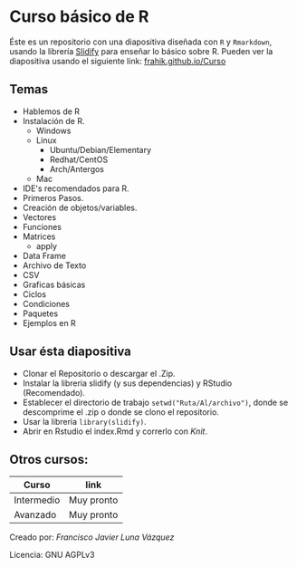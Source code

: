 # Curso básico de R

Éste es un repositorio con una diapositiva diseñada con `R` y  `Rmarkdown`, usando la librería [Slidify](http://slidify.org/) para enseñar lo básico sobre R. 
Pueden ver la diapositiva usando el siguiente link: [frahik.github.io/Curso](frahik.github.io/Curso) 

## Temas
 - Hablemos de R
 - Instalación de R.
 	- Windows
 	- Linux
 		- Ubuntu/Debian/Elementary
 		- Redhat/CentOS
 		- Arch/Antergos
 	- Mac
 - IDE's recomendados para R.
 - Primeros Pasos.
 - Creación de objetos/variables.
 - Vectores
 - Funciones
 - Matrices
 	- apply
 - Data Frame
  - Archivo de Texto
  - CSV
 - Graficas básicas 
 - Ciclos
 - Condiciones
 - Paquetes
 - Ejemplos en R
## Usar ésta diapositiva
- Clonar el Repositorio o descargar el .Zip.
- Instalar la libreria slidify (y sus dependencias) y RStudio (Recomendado).
- Establecer el directorio de trabajo `setwd("Ruta/Al/archivo")`, donde se descomprime el .zip o donde se clono el repositorio.
- Usar la libreria `library(slidify)`.
- Abrir en Rstudio el index.Rmd y correrlo con _Knit_.

## Otros cursos:

|   Curso   |     link    |
|-----------|-------------|
|Intermedio | Muy pronto  |
| Avanzado  | Muy pronto  |


Creado por: _Francisco Javier Luna Vázquez_

Licencia: GNU AGPLv3 

